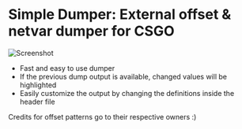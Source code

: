# Simple Dumper: External offset & netvar dumper for CSGO

![Screenshot](https://i.imgur.com/VQyqZvo.png)

- Fast and easy to use dumper
- If the previous dump output is available, changed values will be highlighted
- Easily customize the output by changing the definitions inside the header file

Credits for offset patterns go to their respective owners :)